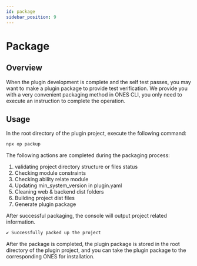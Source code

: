 ```yaml
---
id: package
sidebar_position: 9
---
```


# Package

## Overview

When the plugin development is complete and the self test passes, you may want to make a plugin package to provide test verification. We provide you with a very convenient packaging method in ONES CLI, you only need to execute an instruction to complete the operation.

## Usage

In the root directory of the plugin project, execute the following command:

```bash
npx op packup
```

The following actions are completed during the packaging process:

1. validating project directory structure or files status
2. Checking module constraints
3. Checking ability relate module
4. Updating min_system_version in plugin.yaml
5. Cleaning web & backend dist folders
6. Building project dist files
7. Generate plugin package

After successful packaging, the console will output project related information.

```bash
✔ Successfully packed up the project
```

After the package is completed, the plugin package is stored in the root directory of the plugin project, and you can take the plugin package to the corresponding ONES for installation.
